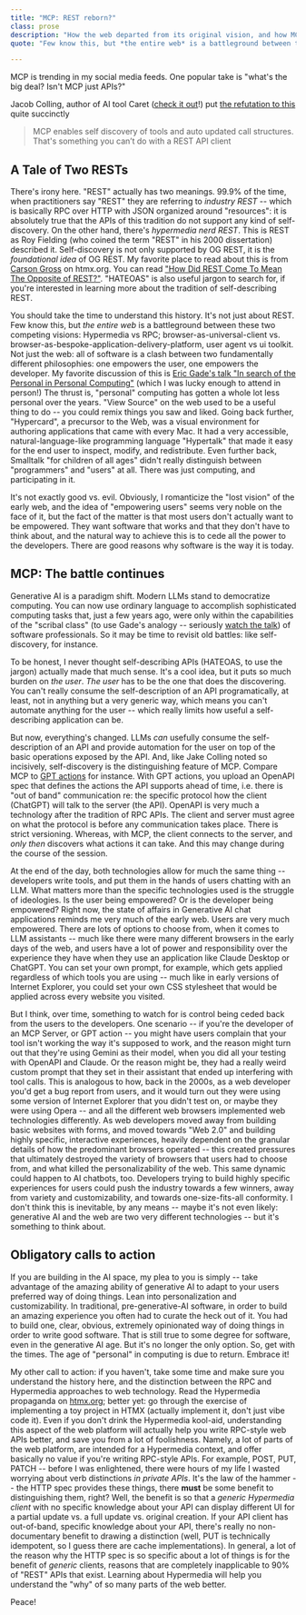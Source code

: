 ```yaml
---
title: "MCP: REST reborn?"
class: prose
description: "How the web departed from its original vision, and how MCP might bring it back"
quote: "Few know this, but *the entire web* is a battleground between these two competing visions: Hypermedia vs RPC"

---
```


MCP is trending in my social media feeds. One popular take is "what's the big deal? Isn't MCP just APIs?" 

Jacob Colling, author of AI tool Caret ([check it out](https://www.caretai.app/)!) put [the refutation to this](https://x.com/JacobColling/status/1898543068317679677) quite succinctly

> MCP enables self discovery of tools and auto updated call structures. That's something you can’t do with a REST API client

## A Tale of Two RESTs

There's irony here. "REST" actually has two meanings. 99.9% of the time, when practitioners say "REST" they are referring to *industry REST* -- which is basically RPC over HTTP with JSON organized around "resources": it is absolutely true that the APIs of this tradition do not support any kind of self-discovery. On the other hand, there's *hypermedia nerd REST*. This is REST as Roy Fielding (who coined the term "REST" in his 2000 dissertation) described it. Self-discovery is not only supported by OG REST, it is the *foundational idea* of OG REST. My favorite place to read about this is from [Carson Gross](https://x.com/htmx_org) on htmx.org. You can read ["How Did REST Come To Mean The Opposite of REST?"](https://htmx.org/essays/how-did-rest-come-to-mean-the-opposite-of-rest/). "HATEOAS" is also useful jargon to search for, if you're interested in learning more about the tradition of self-describing REST.

You should take the time to understand this history. It's not just about REST. Few know this, but *the entire web* is a battleground between these two competing visions: Hypermedia vs RPC; browser-as-universal-client vs. browser-as-bespoke-application-delivery-platform, user agent vs ui toolkit. Not just the web: all of software is a clash between two fundamentally different philosophies: one empowers the user, one empowers the developer. My favorite discussion of this is [Eric Gade's talk "In search of the Personal in Personal Computing"](https://thestrangeloop.com/2021/authorship-environments-in-search-of-the-personal-in-personal-computing.html) (which I was lucky enough to attend in person!) The thrust is, "personal" computing has gotten a whole lot less personal over the years. "View Source" on the web used to be a useful thing to do -- you could remix things you saw and liked. Going back further, "Hypercard", a precursor to the Web, was a visual environment for authoring applications that came with every Mac. It had a very accessible, natural-language-like programming language "Hypertalk" that made it easy for the end user to inspect, modify, and redistribute. Even further back, Smalltalk "for children of all ages" didn't really distinguish between "programmers" and "users" at all. There was just computing, and participating in it.

It's not exactly good vs. evil. Obviously, I romanticize the "lost vision" of the early web, and the idea of "empowering users" seems very noble on the face of it, but the fact of the matter is that most users don't actually want to be empowered. They want software that works and that they don't have to think about, and the natural way to achieve this is to cede all the power to the developers. There are good reasons why software is the way it is today.

## MCP: The battle continues

Generative AI is a paradigm shift. Modern LLMs stand to democratize computing. You can now use ordinary language to accomplish sophisticated computing tasks that, just a few years ago, were only within the capabilities of the "scribal class" (to use Gade's analogy -- seriously [watch the talk](https://thestrangeloop.com/2021/authorship-environments-in-search-of-the-personal-in-personal-computing.html)) of software professionals. So it may be time to revisit old battles: like self-discovery, for instance.

To be honest, I never thought self-describing APIs (HATEOAS, to use the jargon) actually made that much sense. It's a cool idea, but it puts so much burden on *the user*. *The user* has to be the one that does the discovering. You can't really consume the self-description of an API programatically, at least, not in anything but a very generic way, which means you can't automate anything for the user -- which really limits how useful a self-describing application can be.

But now, everything's changed. LLMs *can* usefully consume the self-description of an API and provide automation for the user on top of the basic operations exposed by the API. And, like Jake Colling noted so incisively, self-discovery is the distinguishing feature of MCP. Compare MCP to [GPT actions](https://platform.openai.com/docs/actions/getting-started/sending-files#step-1-write-and-test-open-api-schema-using-actions-gpt) for instance. With GPT actions, you upload an OpenAPI spec that defines the actions the API supports ahead of time, i.e. there is "out of band" communication re: the specific protocol how the client (ChatGPT) will talk to the server (the API). OpenAPI is very much a technology after the tradition of RPC APIs. The client and server must agree on what the protocol is before any communication takes place. There is strict versioning. Whereas, with MCP, the client connects to the server, and *only then* discovers what actions it can take. And this may change during the course of the session.

At the end of the day, both technologies allow for much the same thing -- developers write tools, and put them in the hands of users chatting with an LLM. What matters more than the specific technologies used is the struggle of ideologies. Is the user being empowered? Or is the developer being empowered? Right now, the state of affairs in Generative AI chat applications reminds me very much of the early web. Users are very much empowered. There are lots of options to choose from, when it comes to LLM assistants -- much like there were many different browsers in the early days of the web, and users have a lot of power and responsibility over the experience they have when they use an application like Claude Desktop or ChatGPT. You can set your own prompt, for example, which gets applied regardless of which tools you are using -- much like in early versions of Internet Explorer, you could set your own CSS stylesheet that would be applied across every website you visited.

But I think, over time, something to watch for is control being ceded back from the users to the developers. One scenario -- if you're the developer of an MCP Server, or GPT action -- you might have users complain that your tool isn't working the way it's supposed to work, and the reason might turn out that they're using Gemini as their model, when you did all your testing with OpenAPI and Claude. Or the reason might be, they had a really weird custom prompt that they set in their assistant that ended up interfering with tool calls. This is analogous to how, back in the 2000s, as a web developer you'd get a bug report from users, and it would turn out they were using some version of Internet Explorer that you didn't test on, or maybe they were using Opera -- and all the different web browsers implemented web technologies differently. As web developers moved away from building basic websites with forms, and moved towards "Web 2.0" and building highly specific, interactive experiences, heavily dependent on the granular details of how the predominant browsers operated -- this created pressures that ultimately destroyed the variety of browsers that users had to choose from, and what killed the personalizability of the web. This same dynamic could happen to AI chatbots, too. Developers trying to build highly specific experiences for users could push the industry towards a few winners, away from variety and customizability, and towards one-size-fits-all conformity. I don't think this is inevitable, by any means -- maybe it's not even likely: generative AI and the web are two very different technologies -- but it's something to think about.

## Obligatory calls to action

If you are building in the AI space, my plea to you is simply -- take advantage of the amazing ability of generative AI to adapt to your users preferred way of doing things. Lean into personalization and customizability. In traditional, pre-generative-AI software, in order to build an amazing experience you often had to curate the heck out of it. You had to build one, clear, obvious, extremely opinionated way of doing things in order to write good software. That is still true to some degree for software, even in the generative AI age. But it's no longer the only option. So, get with the times. The age of "personal" in computing is due to return. Embrace it!

My other call to action: if you haven't, take some time and make sure you understand the history here, and the distinction between the RPC and Hypermedia approaches to web technology. Read the Hypermedia propaganda on [htmx.org](https://htmx.org); better yet: go through the exercise of implementing a toy project in HTMX (actually implement it, don't just vibe code it). Even if you don't drink the Hypermedia kool-aid, understanding this aspect of the web platform will actually help you write RPC-style web APIs better, and save you from a lot of foolishness. Namely, a lot of parts of the web platform, are intended for a Hypermedia context, and offer basically no value if you're writing RPC-style APIs. For example, POST, PUT, PATCH -- before I was enlightened, there were hours of my life I wasted worrying about verb distinctions *in private APIs*. It's the law of the hammer -- the HTTP spec provides these things, there **must** be some benefit to distinguishing them, right? Well, the benefit is so that a *generic Hypermedia client* with no specific knowledge about your API can display different UI for a partial update vs. a full update vs. original creation. If your API client has out-of-band, specific knowledge about your API, there's really no non-documentary benefit to drawing a distinction (well, PUT is technically idempotent, so I guess there are cache implementations). In general, a lot of the reason why the HTTP spec is so specific about a lot of things is for the benefit of *generic* clients, reasons that are completely inapplicable to 90% of "REST" APIs that exist. Learning about Hypermedia will help you understand the "why" of so many parts of the web better.

Peace!

